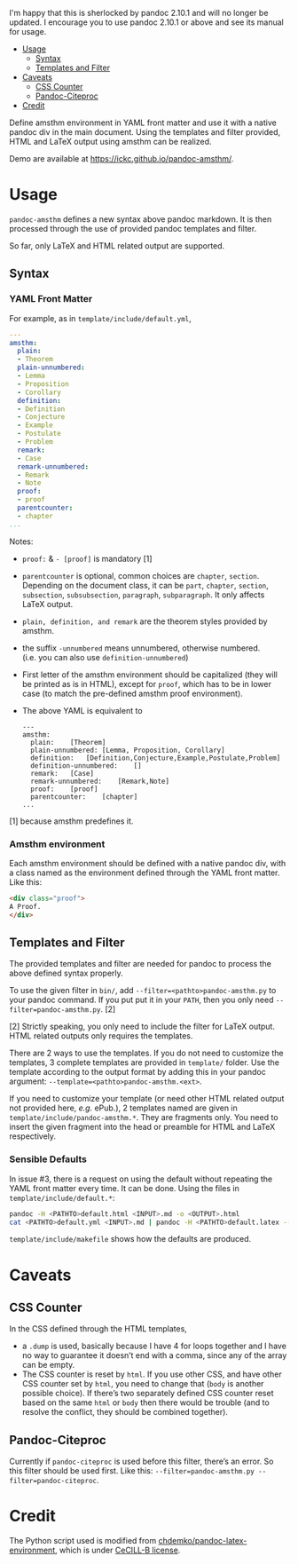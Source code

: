 I'm happy that this is sherlocked by pandoc 2.10.1 and will no longer be updated. I encourage you to use pandoc 2.10.1 or above and see its manual for usage.

-   [Usage](#usage)
    -   [Syntax](#syntax)
    -   [Templates and Filter](#templates-and-filter)
-   [Caveats](#caveats)
    -   [CSS Counter](#css-counter)
    -   [Pandoc-Citeproc](#pandoc-citeproc)
-   [Credit](#credit)

Define amsthm environment in YAML front matter and use it with a native pandoc div in the main document. Using the templates and filter provided, HTML and LaTeX output using amsthm can be realized.

Demo are available at <https://ickc.github.io/pandoc-amsthm/>.

Usage
=====

`pandoc-amsthm` defines a new syntax above pandoc markdown. It is then processed through the use of provided pandoc templates and filter.

So far, only LaTeX and HTML related output are supported.

Syntax
------

### YAML Front Matter

For example, as in `template/include/default.yml`,

``` yaml
---
amsthm:
  plain:
  - Theorem
  plain-unnumbered:
  - Lemma
  - Proposition
  - Corollary
  definition:
  - Definition
  - Conjecture
  - Example
  - Postulate
  - Problem
  remark:
  - Case
  remark-unnumbered:
  - Remark
  - Note
  proof:
  - proof
  parentcounter:
  - chapter
...
```

Notes:

-   `proof:` & `- [proof]` is mandatory [1]
-   `parentcounter` is optional, common choices are `chapter`, `section`. Depending on the document class, it can be `part`, `chapter`, `section`, `subsection`, `subsubsection`, `paragraph`, `subparagraph`. It only affects LaTeX output.
-   `plain, definition, and remark` are the theorem styles provided by amsthm.
-   the suffix `-unnumbered` means unnumbered, otherwise numbered. (i.e. you can also use `definition-unnumbered`)
-   First letter of the amsthm environment should be capitalized (they will be printed as is in HTML), except for `proof`, which has to be in lower case (to match the pre-defined amsthm proof environment).
-   The above YAML is equivalent to

        ---
        amsthm:
          plain:    [Theorem]
          plain-unnumbered: [Lemma, Proposition, Corollary]
          definition:   [Definition,Conjecture,Example,Postulate,Problem]
          definition-unnumbered:    []
          remark:   [Case]
          remark-unnumbered:    [Remark,Note]
          proof:    [proof]
          parentcounter:    [chapter]
        ...

[1] because amsthm predefines it.

### Amsthm environment

Each amsthm environment should be defined with a native pandoc div, with a class named as the environment defined through the YAML front matter. Like this:

``` html
<div class="proof">
A Proof.
</div>
```

Templates and Filter
--------------------

The provided templates and filter are needed for pandoc to process the above defined syntax properly.

To use the given filter in `bin/`, add `--filter=<pathto>pandoc-amsthm.py` to your pandoc command. If you put put it in your `PATH`, then you only need `--filter=pandoc-amsthm.py`. [2]

[2] Strictly speaking, you only need to include the filter for LaTeX output. HTML related outputs only requires the templates.

There are 2 ways to use the templates. If you do not need to customize the templates, 3 complete templates are provided in `template/` folder. Use the template according to the output format by adding this in your pandoc argument: `--template=<pathto>pandoc-amsthm.<ext>`.

If you need to customize your template (or need other HTML related output not provided here, *e.g.* ePub.), 2 templates named are given in `template/include/pandoc-amsthm.*`. They are fragments only. You need to insert the given fragment into the head or preamble for HTML and LaTeX respectively.

### Sensible Defaults

In issue \#3, there is a request on using the default without repeating the YAML front matter every time. It can be done. Using the files in `template/include/default.*`:

``` bash
pandoc -H <PATHTO>default.html <INPUT>.md -o <OUTPUT>.html
cat <PATHTO>default.yml <INPUT>.md | pandoc -H <PATHTO>default.latex --filter=<PATHTO>pandoc-amsthm.py -o <OUTPUT>.pdf
```

`template/include/makefile` shows how the defaults are produced.

Caveats
=======

CSS Counter
-----------

In the CSS defined through the HTML templates,

-   a `.dump` is used, basically because I have 4 for loops together and I have no way to guarantee it doesn’t end with a comma, since any of the array can be empty.
-   The CSS counter is reset by `html`. If you use other CSS, and have other CSS counter set by `html`, you need to change that (`body` is another possible choice). If there’s two separately defined CSS counter reset based on the same `html` or `body` then there would be trouble (and to resolve the conflict, they should be combined together).

Pandoc-Citeproc
---------------

Currently if `pandoc-citeproc` is used before this filter, there’s an error. So this filter should be used first. Like this: `--filter=pandoc-amsthm.py --filter=pandoc-citeproc`.

Credit
======

The Python script used is modified from [chdemko/pandoc-latex-environment](https://github.com/chdemko/pandoc-latex-environment), which is under [CeCILL-B license](http://www.cecill.info/licences/Licence_CeCILL-B_V1-en.html).
